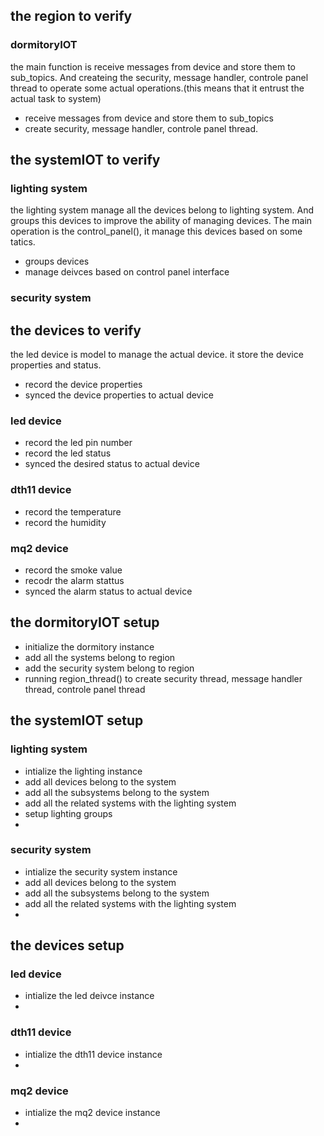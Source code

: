 ## the region to verify
### dormitoryIOT
the main function is receive messages from device and store them to sub_topics. And createing the security, message handler, controle panel thread to operate some actual operations.(this means that it entrust the actual task to system)
- receive messages from device and store them to sub_topics
- create security, message handler, controle panel thread.

## the systemIOT to verify
### lighting system
the lighting system manage all the devices belong to lighting system. And groups this devices to improve the ability of managing devices.
The main operation is the control_panel(), it manage this devices based on some tatics.
- groups devices
- manage deivces based on control panel interface
### security system

## the devices to verify
the led device is model to manage the actual device. it store the device properties and status.
- record the device properties
- synced the device properties to actual device
### led device
- record the led pin number
- record the led status
- synced the desired status to actual device
### dth11 device
- record the temperature
- record the humidity
### mq2 device
- record the smoke value
- recodr the alarm stattus
- synced the alarm status to actual device

## the dormitoryIOT setup 
- initialize the dormitory instance
- add all the systems belong to region
- add the security system belong to region
- running region_thread() to create security thread, message handler thread, controle panel thread

## the systemIOT setup
### lighting system
- intialize the lighting instance
- add all devices belong to the system
- add all the subsystems belong to the system
- add all the related systems with the lighting system
- setup lighting groups
- 
### security system
- intialize the security system instance
- add all devices belong to the system
- add all the subsystems belong to the system
- add all the related systems with the lighting system
- 

## the devices setup
### led device
- intialize the led deivce instance
- 
### dth11 device
- intialize the dth11 device instance
- 
### mq2 device
- intialize the mq2 device instance
- 
